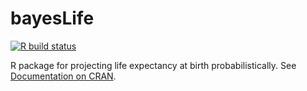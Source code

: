 # bayesLife

[![R build status](https://github.com/PPgp/bayesLife/workflows/R-CMD-check/badge.svg?branch=dev)](https://github.com/PPgp/bayesLife/actions?workflow=R-CMD-check)


R package for projecting life expectancy at birth probabilistically. See [Documentation on CRAN](https://cran.r-project.org/web/packages/bayesLife/bayesLife.pdf).

